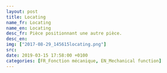 ```yaml
---
layout: post
title: Locating
name_fr: Locating
name_en: Locating
desc_fr: Pièce positionnant une autre pièce. 
desc_en: 
img: ["2017-08-29_145615locating.png"]
src: 
date: 2019-03-15 17:58:00 +0100
categories: [FR_Fonction mécanique, EN_Mechanical function]
---
```

